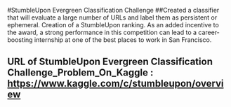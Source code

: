 #StumbleUpon Evergreen Classification Challenge
##Created a classifier that will evaluate a large number of URLs and label them as persistent or ephemeral. Creation of a StumbleUpon ranking. As an added incentive to the award, a strong performance in this competition can lead to a career-boosting internship at one of the best places to work in San Francisco.
## URL of StumbleUpon Evergreen Classification Challenge_Problem_On_Kaggle : https://www.kaggle.com/c/stumbleupon/overview
